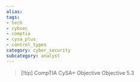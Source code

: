 ```yaml
---
alias: 
tags: 
- tech
- cybsec
- comptia
- cysa_plus
- control_types
category: cyber_security
subcategory: analyst
---
```

> [!tip] CompTIA CySA+ Objective
> Objective 5.3

# 